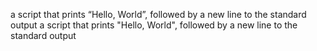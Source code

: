 a script that prints “Hello, World”, followed by a new line to the standard output
a script that prints "Hello, World", followed by a new line to the standard output
